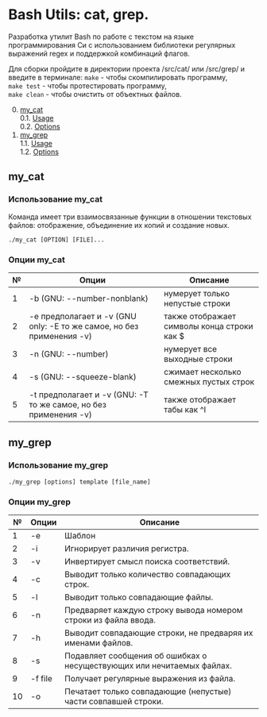 # Bash Utils: cat, grep.

Разработка утилит Bash по работе с текстом на языке программирования Си с использованием библиотеки регулярных выражений regex и поддержкой комбинаций флагов.

Для сборки пройдите в директории проекта /src/cat/ или /src/grep/ и введите в терминале:
`make` - чтобы скомпилировать программу, \
`make test` - чтобы протестировать программу, \
`make clean` - чтобы очистить от объектных файлов.

0. [my_cat](#mycat) \
    0.1. [Usage](#использование-mycat) \
    0.2. [Options](#опции-mycat)
1. [my_grep](#mygrep) \
    1.1. [Usage](#использование-mygrep) \
    1.2. [Options](#опции-mygrep)

## my_cat

### Использование my_cat

Команда имеет три взаимосвязанные функции в отношении текстовых файлов: отображение, объединение их копий и создание новых.

`./my_cat [OPTION] [FILE]...`

### Опции my_cat

| № | Опции | Описание |
| ------ | ------ | ------ |
| 1 | -b (GNU: --number-nonblank) | нумерует только непустые строки |
| 2 | -e предполагает и -v (GNU only: -E то же самое, но без применения -v) | также отображает символы конца строки как $  |
| 3 | -n (GNU: --number) | нумерует все выходные строки |
| 4 | -s (GNU: --squeeze-blank) | сжимает несколько смежных пустых строк |
| 5 | -t предполагает и -v (GNU: -T то же самое, но без применения -v) | также отображает табы как ^I |

## my_grep

### Использование my_grep

`./my_grep [options] template [file_name]`

### Опции my_grep

| № | Опции | Описание |
| ------ | ------ | ------ |
| 1 | -e | Шаблон |
| 2 | -i | Игнорирует различия регистра.  |
| 3 | -v | Инвертирует смысл поиска соответствий. |
| 4 | -c | Выводит только количество совпадающих строк. |
| 5 | -l | Выводит только совпадающие файлы.  |
| 6 | -n | Предваряет каждую строку вывода номером строки из файла ввода. |
| 7 | -h | Выводит совпадающие строки, не предваряя их именами файлов. |
| 8 | -s | Подавляет сообщения об ошибках о несуществующих или нечитаемых файлах. |
| 9 | -f file | Получает регулярные выражения из файла. |
| 10 | -o | Печатает только совпадающие (непустые) части совпавшей строки. |
